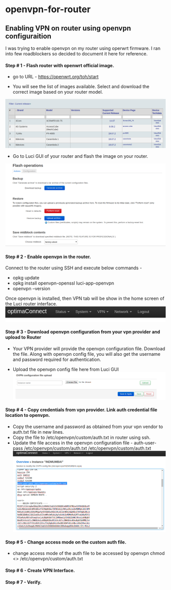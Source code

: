 # openvpn-for-router
## Enabling VPN on router using openvpn configuraition

I was trying to enable openvpn on my router using operwrt firmware. I ran into few roadblockers so decided to document it here for reference.

#### Step # 1 - Flash router with openwrt official image.

* go to URL - https://openwrt.org/toh/start

* You will see the list of images available. Select and download the correct image based on your router model.

![GitHub Logo](https://github.com/vikasmca05/openvpn-for-router/blob/master/Screenshot%20from%202020-04-20%2000-04-41.png)


* Go to Luci GUI of your router and flash the image on your router.

![GitHub Logo](https://github.com/vikasmca05/openvpn-for-router/blob/master/FlashOperation.png)


#### Step # 2 - Enable openvpn in the router.
Connect to the router using SSH and execute below commands - 

* opkg update
* opkg install openvpn-openssl luci-app-openvpn
* openvpn –version

Once openvpn is installed, then VPN tab will be show in the home screen of the Luci router interface.
![GitHub Logo](https://github.com/vikasmca05/openvpn-for-router/blob/master/VPNOption.png)


#### Step # 3 - Download openvpn configuration from your vpn provider and upload to Router

 * Your VPN provider will provide the openvpn configuration file. Download the file. Along with openvpn config file, you will also get the username and password required for authentication.
 
 * Upload the openvpn config file here from Luci GUI
![GitHub Logo](https://github.com/vikasmca05/openvpn-for-router/blob/master/UploadOpenVPNConfigFile.png)


#### Step # 4 - Copy credentials from vpn provider. Link auth credential file location to openvpn.
 * Copy the username and password as obtained from your vpn vendor to auth.txt file in new lines.
 * Copy the file to /etc/openvpn/custom/auth.txt in router using ssh.
 * Update the file access in the openvpn configuration file - auth-user-pass /etc/openvpn/custom/auth.txt
  /etc/openvpn/custom/auth.txt
![GitHub Logo](https://github.com/vikasmca05/openvpn-for-router/blob/master/custom%20auth%20file.png)


#### Step # 5 - Change access mode on the custom auth file.
* change access mode of the auth file to be accessed by openvpn 
 chmod <> /etc/openvpn/custom/auth.txt

#### Step # 6 - Create VPN Interface.

#### Step # 7 - Verify.
